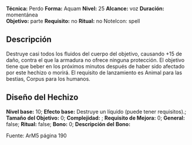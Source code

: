 
**Técnica:** Perdo
**Forma:** Aquam
**Nivel:** 25
**Alcance:** voz 
**Duración:** momentánea  
**Objetivo:** parte
**Requisito:** no
**Ritual:** no
NoteIcon: spell




## Descripción 
<p>Destruye casi todos los fluidos del cuerpo del objetivo, causando +15 de daño, contra el que la armadura no ofrece ninguna protección. El objetivo tiene que beber en los próximos minutos después de haber sido afectado por este hechizo o morirá. El requisito de lanzamiento es Animal para las bestias, Corpus para los humanos.</p>

## Diseño del Hechizo 

**Nivel base:** 10; **Efecto base:** Destruye un líquido (puede tener requisitos).;  **Tamaño del **Objetivo:**** 0; **Complejidad:** ; **Requisito de Mejora:** 0; **General:** false; **Ritual:** false; **Bono:** 0; **Descripción del** **Bono:** 

Fuente: ArM5 página 190
